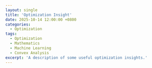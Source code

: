 ```yaml
---
layout: single
title: 'Optimization Insight'
date: 2025-10-14 12:00:00 +0800
categories: 
  - Optimization
tags:
  - Optimization
  - Mathematics
  - Machine Learning
  - Convex Analysis
excerpt: 'A description of some useful optimization insights.'
---
```


